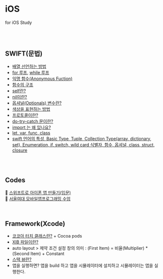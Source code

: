 # iOS
for  iOS Study

</br>
</br>

## SWIFT(문법)
* [배열 선언하는 방법](https://github.com/ERIN56/iOS-STUDY/blob/master/SWIFT/%EB%B0%B0%EC%97%B4.swift)   
* [for 루프](https://github.com/ERIN56/iOS-STUDY/blob/master/SWIFT/for%20roop.swift), [while 루프](https://github.com/ERIN56/iOS-STUDY/blob/master/SWIFT/while%20roop.md)   
* [익명 함수(Anonymous Fuction)](https://github.com/ERIN56/iOS-STUDY/blob/master/SWIFT/anonymouse%20function.md)
* [함수의 구조](https://github.com/ERIN56/iOS-STUDY/blob/master/SWIFT/%ED%95%A8%EC%88%98%EC%9D%98%20%EA%B5%AC%EC%A1%B0.md)
* [self란?](https://github.com/ERIN56/iOS-STUDY/blob/master/SWIFT/self.md)
* [nil이란?](https://github.com/ERIN56/iOS-STUDY/blob/master/SWIFT/nil.md)
* [옵셔널(Optionals) 변수란?](https://github.com/ERIN56/iOS-STUDY/blob/master/SWIFT/optional.md)
* [색상을 표현하는 방법](https://github.com/ERIN56/iOS-STUDY/blob/master/SWIFT/%EC%83%89%EC%83%81.md)
* [프로토콜이란?](https://github.com/ERIN56/iOS-STUDY/blob/master/SWIFT/%ED%94%84%EB%A1%9C%ED%86%A0%EC%BD%9C%EC%9D%B4%EB%9E%80%3F.md)
* [do-try-catch 문이란?](https://github.com/ERIN56/iOS-STUDY/blob/master/SWIFT/do-try-catch%EB%AC%B8%EC%9D%B4%EB%9E%80%3F.md)
* [import 는 왜 있나요?](https://github.com/ERIN56/iOS-STUDY/blob/master/SWIFT/import%EB%8A%94%20%EC%99%9C%EC%9E%88%EB%82%98%EC%9A%94%3F.md)
* [let, var, func, class](https://github.com/ERIN56/iOS-STUDY/blob/master/SWIFT/let%2C%20var%2C%20func%2C%20class.md)
* [swift 언어의 특성, Basic Type, Tuple, Collection Type(array, dictionary, set), Enumeration, if, switch, wild card 식별자, 함수, 옵셔널, class, struct, closure](https://github.com/ERIN56/iOS-STUDY/blob/master/SWIFT/swift%20%EC%96%B8%EC%96%B4%EC%9D%98%20%ED%8A%B9%EC%84%B1.md)
</br>
</br>

## Codes
📖 [스위프트로 아이폰 앱 만들기(입문)](https://github.com/ERIN56/iOS-STUDY/blob/master/%EC%8A%A4%EC%9C%84%ED%94%84%ED%8A%B8%EB%A1%9C%20%EC%95%84%EC%9D%B4%ED%8F%B0%20%EC%95%B1%20%EB%A7%8C%EB%93%A4%EA%B8%B0/README.md) <br>
📖 [서울여대 모바일앱프로그래밍 수업](https://github.com/ERIN56/iOS-STUDY/blob/master/서울여대%20모바일앱프로그래밍%20수업/README.md)

</br>

## Framework(Xcode)
* [코코아 터치 클래스란?](https://github.com/ERIN56/iOS-STUDY/blob/master/Xcode/%EC%BD%94%EC%BD%94%EC%95%84%20%ED%84%B0%EC%B9%98%20%ED%81%B4%EB%9E%98%EC%8A%A4%EB%9E%80%3F.md) + Cocoa pods
* [XIB 파일이란?](https://github.com/ERIN56/iOS-STUDY/blob/master/Xcode/XIB.md)
* auto layout > 제약 조건 설정 창의 의미 : (First Item) = 비율(Multiplier) * (Second Item) + Constant
* [스택 뷰란?](https://github.com/ERIN56/iOS-STUDY/blob/master/Xcode/%EC%8A%A4%ED%83%9D%EB%B7%B0%EB%9E%80%3F.md)
* 앱을 실행하면? 앱을 build 하고 앱을 시뮬레이터에 설치하고 시뮬레이터는 앱을 실행한다.
</br>


